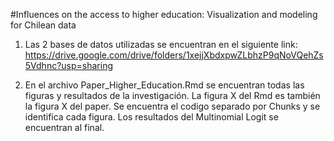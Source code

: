 #Influences on the access to higher education: Visualization and modeling for Chilean data


1. Las 2 bases de datos utilizadas se encuentran en el siguiente link: 
https://drive.google.com/drive/folders/1xejjXbdxpwZLbhzP9qNoVQehZs5Vdhnc?usp=sharing

2. En el archivo Paper_Higher_Education.Rmd se encuentran todas las figuras y resultados de la investigación.
    La figura X del Rmd es también la figura X del paper.
    Se encuentra el codigo separado por Chunks y se identifica cada figura.
    Los resultados del Multinomial Logit se encuentran al final.
